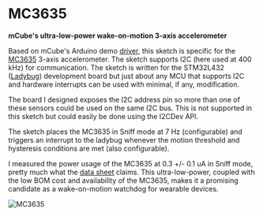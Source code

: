 # MC3635
<b>mCube's ultra-low-power wake-on-motion 3-axis accelerometer</b>

Based on mCube's Arduino demo [driver](https://github.com/mcubemems/mCube_mc36xx_arduino_driver), this sketch is specific for the [MC3635](https://mcubemems.com/product/mc3635-3-axis-accelerometer/) 3-axis accelerometer. The sketch supports I2C (here used at 400 kHz) for communication. The sketch is written for the STM32L432 ([Ladybug](https://www.tindie.com/products/tleracorp/ladybug-stm32l432-development-board/)) development board but just about any MCU that supports I2C and hardware interrupts can be used with minimal, if any, modification. 

The board I designed exposes the I2C address pin so more than one of these sensors could be used on the same I2C bus. This is not supported in this sketch but could easily be done using the I2CDev API.

The sketch places the MC3635 in Sniff mode at 7 Hz (configurable) and triggers an interrupt to the ladybug whenever the motion threshold and hysteresis conditions are met (also configurable). 

I measured the power usage of the MC3635 at 0.3 +/- 0.1 uA in Sniff mode, pretty much what the [data sheet](https://mcubemems.com/wp-content/uploads/2019/11/MC3635-Datasheet-APS-048-0044v1.7.pdf) claims. This ultra-low-power, coupled with the low BOM cost and availability of the MC3635, makes it a promising candidate as a wake-on-motion watchdog for wearable devices.

![MC3635](https://user-images.githubusercontent.com/6698410/120250955-c1c60480-c234-11eb-87ee-be98a667afe7.jpg)
